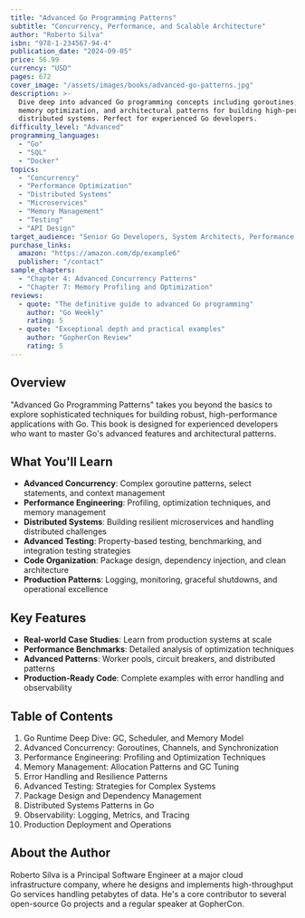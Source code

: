 ```yaml
---
title: "Advanced Go Programming Patterns"
subtitle: "Concurrency, Performance, and Scalable Architecture"
author: "Roberto Silva"
isbn: "978-1-234567-94-4"
publication_date: "2024-09-05"
price: 56.99
currency: "USD"
pages: 672
cover_image: "/assets/images/books/advanced-go-patterns.jpg"
description: >-
  Dive deep into advanced Go programming concepts including goroutines, channels,
  memory optimization, and architectural patterns for building high-performance
  distributed systems. Perfect for experienced Go developers.
difficulty_level: "Advanced"
programming_languages:
  - "Go"
  - "SQL"
  - "Docker"
topics:
  - "Concurrency"
  - "Performance Optimization"
  - "Distributed Systems"
  - "Microservices"
  - "Memory Management"
  - "Testing"
  - "API Design"
target_audience: "Senior Go Developers, System Architects, Performance Engineers"
purchase_links:
  amazon: "https://amazon.com/dp/example6"
  publisher: "/contact"
sample_chapters:
  - "Chapter 4: Advanced Concurrency Patterns"
  - "Chapter 7: Memory Profiling and Optimization"
reviews:
  - quote: "The definitive guide to advanced Go programming"
    author: "Go Weekly"
    rating: 5
  - quote: "Exceptional depth and practical examples"
    author: "GopherCon Review"
    rating: 5
---
```


## Overview

"Advanced Go Programming Patterns" takes you beyond the basics to explore sophisticated techniques for building robust, high-performance applications with Go. This book is designed for experienced developers who want to master Go's advanced features and architectural patterns.

## What You'll Learn

- **Advanced Concurrency**: Complex goroutine patterns, select statements, and context management
- **Performance Engineering**: Profiling, optimization techniques, and memory management
- **Distributed Systems**: Building resilient microservices and handling distributed challenges
- **Advanced Testing**: Property-based testing, benchmarking, and integration testing strategies
- **Code Organization**: Package design, dependency injection, and clean architecture
- **Production Patterns**: Logging, monitoring, graceful shutdowns, and operational excellence

## Key Features

- **Real-world Case Studies**: Learn from production systems at scale
- **Performance Benchmarks**: Detailed analysis of optimization techniques
- **Advanced Patterns**: Worker pools, circuit breakers, and distributed patterns
- **Production-Ready Code**: Complete examples with error handling and observability

## Table of Contents

1. Go Runtime Deep Dive: GC, Scheduler, and Memory Model
2. Advanced Concurrency: Goroutines, Channels, and Synchronization
3. Performance Engineering: Profiling and Optimization Techniques
4. Memory Management: Allocation Patterns and GC Tuning
5. Error Handling and Resilience Patterns
6. Advanced Testing: Strategies for Complex Systems
7. Package Design and Dependency Management
8. Distributed Systems Patterns in Go
9. Observability: Logging, Metrics, and Tracing
10. Production Deployment and Operations

## About the Author

Roberto Silva is a Principal Software Engineer at a major cloud infrastructure company, where he designs and implements high-throughput Go services handling petabytes of data. He's a core contributor to several open-source Go projects and a regular speaker at GopherCon.